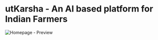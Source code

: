 # utKarsha - An AI based platform for Indian Farmers
![Homepage - Preview](https://drive.google.com/file/d/13pg764dHmceU1GZS5f79Z3ujkGgbLcBj/view?usp=sharing)
